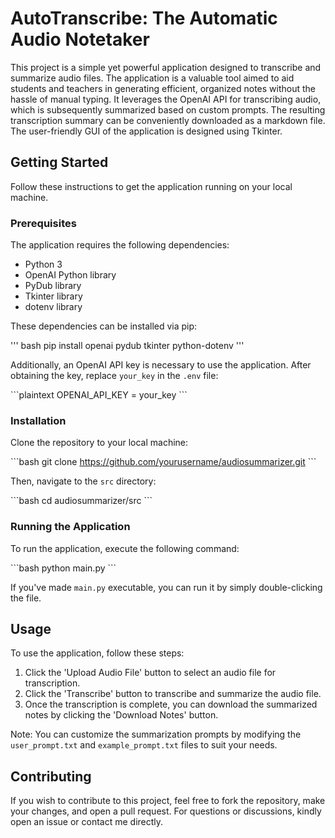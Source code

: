 # AutoTranscribe: The Automatic Audio Notetaker

This project is a simple yet powerful application designed to transcribe and summarize audio files. The application is a valuable tool aimed to aid students and teachers in generating efficient, organized notes without the hassle of manual typing. It leverages the OpenAI API for transcribing audio, which is subsequently summarized based on custom prompts. The resulting transcription summary can be conveniently downloaded as a markdown file. The user-friendly GUI of the application is designed using Tkinter.

## Getting Started

Follow these instructions to get the application running on your local machine.

### Prerequisites

The application requires the following dependencies:

- Python 3
- OpenAI Python library
- PyDub library
- Tkinter library
- dotenv library

These dependencies can be installed via pip:

''' bash
pip install openai pydub tkinter python-dotenv
'''

Additionally, an OpenAI API key is necessary to use the application. After obtaining the key, replace `your_key` in the `.env` file:

\`\`\`plaintext
OPENAI_API_KEY = your_key
\`\`\`

### Installation

Clone the repository to your local machine:

\`\`\`bash
git clone https://github.com/yourusername/audiosummarizer.git
\`\`\`

Then, navigate to the `src` directory:

\`\`\`bash
cd audiosummarizer/src
\`\`\`

### Running the Application

To run the application, execute the following command:

\`\`\`bash
python main.py
\`\`\`

If you've made `main.py` executable, you can run it by simply double-clicking the file.

## Usage

To use the application, follow these steps:

1. Click the 'Upload Audio File' button to select an audio file for transcription.
2. Click the 'Transcribe' button to transcribe and summarize the audio file.
3. Once the transcription is complete, you can download the summarized notes by clicking the 'Download Notes' button.

Note: You can customize the summarization prompts by modifying the `user_prompt.txt` and `example_prompt.txt` files to suit your needs.

## Contributing

If you wish to contribute to this project, feel free to fork the repository, make your changes, and open a pull request. For questions or discussions, kindly open an issue or contact me directly.
